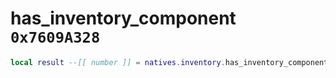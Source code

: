 # has_inventory_component `0x7609A328`

```lua
local result --[[ number ]] = natives.inventory.has_inventory_component(_unk0 --[[ number ]])
```